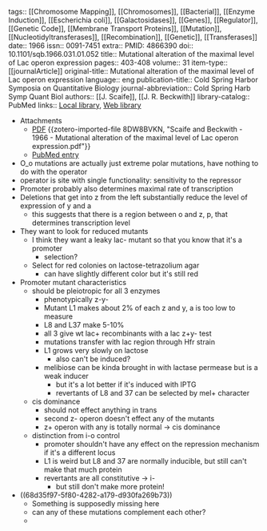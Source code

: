 tags:: [[Chromosome Mapping]], [[Chromosomes]], [[Bacterial]], [[Enzyme Induction]], [[Escherichia coli]], [[Galactosidases]], [[Genes]], [[Regulator]], [[Genetic Code]], [[Membrane Transport Proteins]], [[Mutation]], [[Nucleotidyltransferases]], [[Recombination]], [[Genetic]], [[Transferases]]
date:: 1966
issn:: 0091-7451
extra:: PMID: 4866390
doi:: 10.1101/sqb.1966.031.01.052
title:: Mutational alteration of the maximal level of Lac operon expression
pages:: 403-408
volume:: 31
item-type:: [[journalArticle]]
original-title:: Mutational alteration of the maximal level of Lac operon expression
language:: eng
publication-title:: Cold Spring Harbor Symposia on Quantitative Biology
journal-abbreviation:: Cold Spring Harb Symp Quant Biol
authors:: [[J. Scaife]], [[J. R. Beckwith]]
library-catalog:: PubMed
links:: [Local library](zotero://select/library/items/6IUEJCAL), [Web library](https://www.zotero.org/users/6106196/items/6IUEJCAL)

- Attachments
	- [PDF](zotero://select/library/items/8DW8BVKN) {{zotero-imported-file 8DW8BVKN, "Scaife and Beckwith - 1966 - Mutational alteration of the maximal level of Lac operon expression.pdf"}}
	- [PubMed entry](http://www.ncbi.nlm.nih.gov/pubmed/4866390)
- O_o mutations are actually just extreme polar mutations, have nothing to do with the operator
- operator is site with single functionality: sensitivity to the repressor
- Promoter probably also determines maximal rate of transcription
- Deletions that get into z from the left substantially reduce the level of expression of y and a
	- this suggests that there is a region between o and z, p, that determines transcription level
- They want to look for reduced mutants
	- I think they want a leaky lac- mutant so that you know that it's a promoter
		- selection?
	- Select for red colonies on lactose-tetrazolium agar
		- can have slightly different color but it's still red
- Promoter mutant characteristics
	- should be pleiotropic for all 3 enzymes
		- phenotypically z-y-
		- Mutant L1 makes about 2% of each z and y, a is too low to measure
		- L8 and L37 make 5-10%
		- all 3 give wt lac+ recombinants with a lac z+y- test
		- mutations transfer with lac region through Hfr strain
		- L1 grows very slowly on lactose
			- also can't be induced?
		- melibiose can be kinda brought in with lactase permease but is a weak inducer
			- but it's a lot better if it's induced with IPTG
			- revertants of L8 and 37 can be selected by mel+ character
	- cis dominance
		- should not effect anything in trans
		- second z- operon doesn't effect any of the mutants
		- z+ operon with any is totally normal -> cis dominance
	- distinction from i-o control
		- promoter shouldn't have any effect on the repression mechanism if it's a different locus
		- L1 is weird but L8 and 37 are normally inducible, but still can't make that much protein
		- revertants are all constitutive -> i-
			- but still don't make more protein!
- ((68d35f97-5f80-4282-a179-d930fa269b73))
	- Something is supposedly missing here
	- can any of these mutations complement each other?
	-